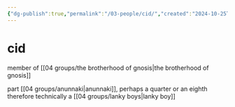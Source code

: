 ```yaml
---
{"dg-publish":true,"permalink":"/03-people/cid/","created":"2024-10-25T12:33:03.000-05:00","updated":"2024-12-27T11:48:37.585-06:00"}
---
```


# cid
member of [[04 groups/the brotherhood of gnosis\|the brotherhood of gnosis]]

part [[04 groups/anunnaki\|anunnaki]], perhaps a quarter or an eighth therefore technically a [[04 groups/lanky boys\|lanky boy]]